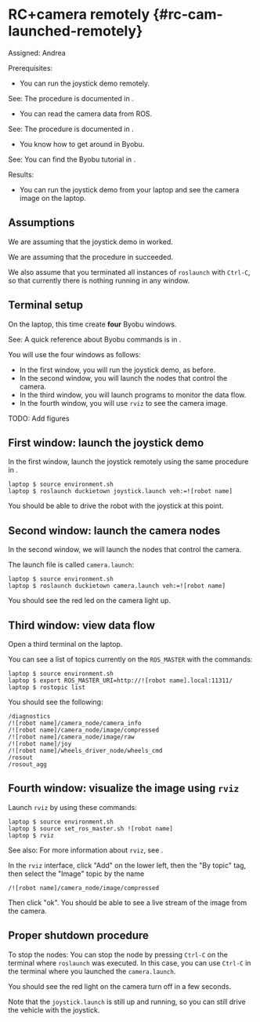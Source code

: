 # RC+camera remotely {#rc-cam-launched-remotely}

Assigned: Andrea

<div class='requirements' markdown='1'>

Prerequisites:

* You can run the joystick demo remotely.

See: The procedure is documented in [](#rc-launched-remotely).

* You can read the camera data from ROS.

See: The procedure is documented in [](#read-camera-data).

* You know how to get around in Byobu.

See: You can find the Byobu tutorial in [](#byobu).

Results:

* You can run the joystick demo from your laptop and see the camera
  image on the laptop.

</div>

## Assumptions

We are assuming that the joystick demo in [](#rc-launched-remotely) worked.

We are assuming that the procedure in [](#read-camera-data) succeeded.

We also assume that you terminated all instances of `roslaunch` with `Ctrl-C`,
so that currently there is nothing running in any window.

<!--
Joystick + camera output in remote laptop


Make sure that your robot ![robot name] Duckiebot and your laptop <laptop> are connected to the same network.

laptop $ ping ![robot name].local

and on your duckiebot:

duckiebot $ ping <laptop>.local

If one or the other does not work, it is very unlikely that the following will work. Fix before proceeding.

In case you rebooted the duckiebot, please execute:
duckiebot $ sudo ntpdate -u us.pool.ntp.org
duckiebot $ ss -s
duckiebot $ source environment.sh
    duckiebot $ source set_ros_master.sh <robot-name> -->


## Terminal setup

On the laptop, this time create **four** Byobu windows.

See: A quick reference about Byobu commands is in [](#byobu).

You will use the four windows as follows:

- In the first window, you will run the joystick demo, as before.
- In the second window, you will launch the nodes that control the camera.
- In the third window, you will launch programs to monitor the data flow.
- In the fourth window, you will use `rviz` to see the camera image.

TODO: Add figures


## First window: launch the joystick demo

In the first window, launch the joystick remotely using the same procedure in [](#roslaunch-joystick).

    laptop $ source environment.sh
    laptop $ roslaunch duckietown joystick.launch veh:=![robot name]

You should be able to drive the robot with the joystick at this point.

## Second window: launch the camera nodes

In the second window, we will launch the nodes that control the camera.

The launch file is called `camera.launch`:

    laptop $ source environment.sh
    laptop $ roslaunch duckietown camera.launch veh:=![robot name]

You should see the red led on the camera light up.

## Third window: view data flow

Open a third terminal on the laptop.

You can see a list of topics currently on the `ROS_MASTER` with the commands:

    laptop $ source environment.sh
    laptop $ export ROS_MASTER_URI=http://![robot name].local:11311/
    laptop $ rostopic list



You should see the following:

    /diagnostics
    /![robot name]/camera_node/camera_info
    /![robot name]/camera_node/image/compressed
    /![robot name]/camera_node/image/raw
    /![robot name]/joy
    /![robot name]/wheels_driver_node/wheels_cmd
    /rosout
    /rosout_agg

## Fourth window: visualize the image using `rviz`

Launch `rviz` by using these commands:

    laptop $ source environment.sh
    laptop $ source set_ros_master.sh ![robot name]
    laptop $ rviz

See also: For more information about `rviz`, see [](#rviz).

In the `rviz` interface, click "Add" on the lower left, then the "By topic"
tag, then select the "Image" topic by the name

    /![robot name]/camera_node/image/compressed

Then click "ok". You should be able to see a live stream of the image from the
camera.

## Proper shutdown procedure

To stop the nodes: You can stop the node by pressing `Ctrl-C` on the terminal
where `roslaunch` was executed. In this case, you can use `Ctrl-C` in the
terminal where you launched the `camera.launch`.

You should see the red light on the camera turn off in a few seconds.

Note that the `joystick.launch` is still up and running, so you can still drive
the vehicle with the joystick.
